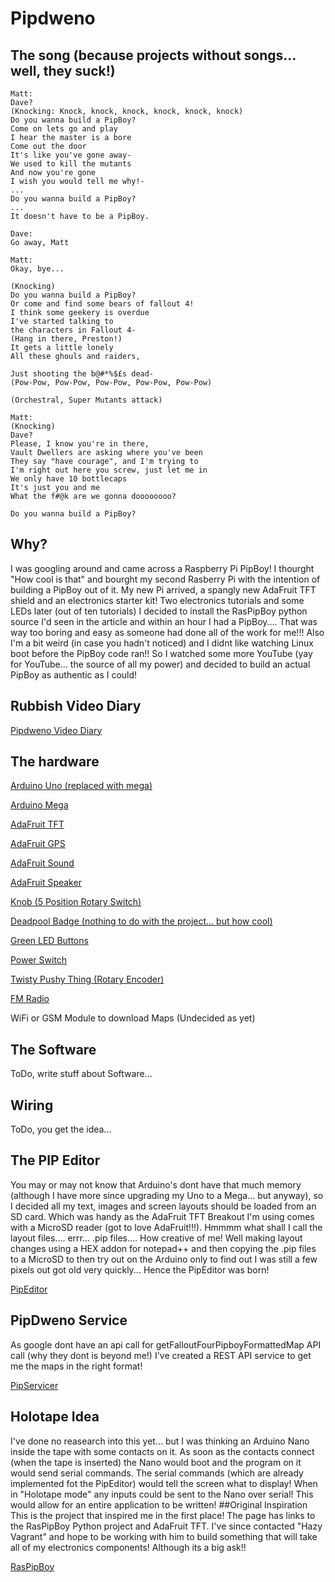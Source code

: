 # Pipdweno
## The song (because projects without songs... well, they suck!)
    Matt:
    Dave?
    (Knocking: Knock, knock, knock, knock, knock, knock)
    Do you wanna build a PipBoy?
    Come on lets go and play
    I hear the master is a bore
    Come out the door
    It's like you've gone away-
    We used to kill the mutants
    And now you're gone
    I wish you would tell me why!-
    ...
    Do you wanna build a PipBoy?
    ...
    It doesn't have to be a PipBoy.
    
    Dave:
    Go away, Matt
    
    Matt:
    Okay, bye...
    
    (Knocking)
    Do you wanna build a PipBoy?
    Or come and find some bears of fallout 4!
    I think some geekery is overdue
    I've started talking to
    the characters in Fallout 4-
    (Hang in there, Preston!)
    It gets a little lonely
    All these ghouls and raiders,
    
    Just shooting the b@#*%$£s dead-
    (Pow-Pow, Pow-Pow, Pow-Pow, Pow-Pow, Pow-Pow)
    
    (Orchestral, Super Mutants attack)
    
    Matt:
    (Knocking)
    Dave?
    Please, I know you're in there,
    Vault Dwellers are asking where you've been
    They say "have courage", and I'm trying to
    I'm right out here you screw, just let me in
    We only have 10 bottlecaps
    It's just you and me
    What the f#@k are we gonna doooooooo?
    
    Do you wanna build a PipBoy?

## Why?
I was googling around and came across a Raspberry Pi PipBoy! I thourght "How cool is that" and bourght my second Rasberry Pi with the intention of building a PipBoy out of it.
My new Pi arrived, a spangly new AdaFruit TFT shield and an electronics starter kit! Two electronics tutorials and some LEDs later (out of ten tutorials) I decided to install the RasPipBoy python source I'd seen in the article and within an hour I had a PipBoy....
That was way too boring and easy as someone had done all of the work for me!!! Also I'm a bit weird (in case you hadn't noticed) and I didnt like watching Linux boot before the PipBoy code ran!! So I watched some more YouTube (yay for YouTube... the source of all my power) and decided to build an actual PipBoy as authentic as I could!
## Rubbish Video Diary
[Pipdweno Video Diary](https://www.youtube.com/playlist?list=PL0KxT4IdSigvEKm1h8vPCSg0aH92uugvp "Pipdweno!")
## The hardware
[Arduino Uno (replaced with mega)](https://www.arduino.cc/en/Main/ArduinoBoardUno "Arduino Uno")

[Arduino Mega](https://www.arduino.cc/en/Main/ArduinoBoardMega2560 "Arduino Mega")

[AdaFruit TFT](https://www.adafruit.com/products/1480 "TFT")

[AdaFruit GPS](https://www.adafruit.com/products/746 "GPS")

[AdaFruit Sound](https://www.adafruit.com/product/2130 "Sound")

[AdaFruit Speaker](https://www.adafruit.com/products/1890 "Speaker")

[Knob (5 Position Rotary Switch)](http://www.amazon.co.uk/gp/product/B00DUYQJWQ?psc=1&redirect=true&ref_=oh_aui_detailpage_o05_s00 "Rotary Switch")

[Deadpool Badge (nothing to do with the project... but how cool)](http://www.amazon.co.uk/gp/product/B00K3O1VFQ?psc=1&redirect=true&ref_=oh_aui_detailpage_o08_s00 "Badge")

[Green LED Buttons](http://www.amazon.co.uk/gp/product/B0094GWD9W?psc=1&redirect=true&ref_=oh_aui_detailpage_o08_s00 "LED Button")

[Power Switch](http://www.amazon.co.uk/gp/product/B00HGAKDIQ?psc=1&redirect=true&ref_=oh_aui_detailpage_o08_s00 "Power Switch")

[Twisty Pushy Thing (Rotary Encoder)](http://www.amazon.co.uk/gp/product/B011AVHSYS?psc=1&redirect=true&ref_=oh_aui_detailpage_o06_s00 "Rotary Encoder")

[FM Radio](https://www.sparkfun.com/products/11083 "Radio")

WiFi or GSM Module to download Maps (Undecided as yet)
## The Software
ToDo, write stuff about Software...
## Wiring
ToDo, you get the idea...
## The PIP Editor
You may or may not know that Arduino's dont have that much memory (although I have more since upgrading my Uno to a Mega... but anyway), so I decided all my text, images and screen layouts should be loaded from an SD card. Which was handy as the AdaFruit TFT Breakout I'm using comes with a MicroSD reader (got to love AdaFruit!!!). Hmmmm what shall I call the layout files.... errr... .pip files.... How creative of me! Well making layout changes using a HEX addon for notepad++ and then copying the .pip files to a MicroSD to then try out on the Arduino only to find out I was still a few pixels out got old very quickly... Hence the PipEditor was born!

[PipEditor](https://github.com/MattiusMatt/pipeditor "PipEditor!")
## PipDweno Service
As google dont have an api call for getFalloutFourPipboyFormattedMap API call (why they dont is beyond me!) I've created a REST API service to get me the maps in the right format!

[PipServicer](https://github.com/MattiusMatt/pipservice "PipServicer!")
## Holotape Idea
I've done no reasearch into this yet... but I was thinking an Arduino Nano inside the tape with some contacts on it. As soon as the contacts connect (when the tape is inserted) the Nano would boot and the program on it would send serial commands. The serial commands (which are already implemented fot the PipEditor) would tell the screen what to display! When in "Holotape mode" any inputs could be sent to the Nano over serial! This would allow for an entire application to be written!
##Original Inspiration
This is the project that inspired me in the first place! The page has links to the RasPipBoy Python project and AdaFruit TFT. I've since contacted "Hazy Vagrant" and hope to be working with him to build something that will take all of my electronics components! Although its a big ask!!

[RasPipBoy](https://www.etsy.com/listing/237060437/3d-printed-piboy-3000-mark-iv-raspberry?ref=pr_shop "RasPipBoy")
